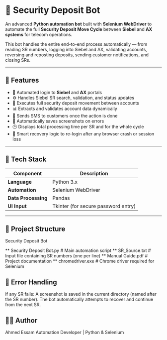 # 💼 Security Deposit Bot

An advanced **Python automation bot** built with **Selenium WebDriver** to automate the full **Security Deposit Move Cycle** between **Siebel** and **AX systems** for telecom operations.

This bot handles the entire end-to-end process automatically — from reading SR numbers, logging into Siebel and AX, validating accounts, reversing and reposting deposits, sending customer notifications, and closing SRs.

---

## 🚀 Features

- 🔐 Automated login to **Siebel** and **AX** portals  
- ⚙️ Handles Siebel SR search, validation, and status updates  
- 🔄 Executes full security deposit movement between accounts  
- 📊 Extracts and validates account data dynamically  
- 🧾 Sends SMS to customers once the action is done  
- 💾 Automatically saves screenshots on errors  
- 🕒 Displays total processing time per SR and for the whole cycle  
- 🧠 Smart recovery logic to re-login after any browser crash or session loss  

---

## 🧩 Tech Stack

| Component | Description |
|------------|-------------|
| **Language** | Python 3.x |
| **Automation** | Selenium WebDriver |
| **Data Processing** | Pandas |
| **UI Input** | Tkinter (for secure password entry) |

---

## 📂 Project Structure

Security Deposit Bot

** Security Deposit Bot.py # Main automation script
** SR_Source.txt # Input file containing SR numbers (one per line)
** Manual Guide.pdf # Project documentation
** chromedriver.exe # Chrome driver required for Selenium



## 📸 Error Handling

If any SR fails:
A screenshot is saved in the current directory (named after the SR number).
The bot automatically attempts to recover and continue from the next SR.


## 🧑‍💻 Author

Ahmed Essam
Automation Developer | Python & Selenium

